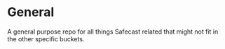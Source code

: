 General
=======

A general purpose repo for all things Safecast related that might not fit in the other specific buckets. 